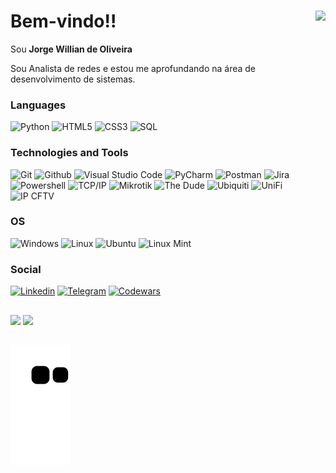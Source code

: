 # Bem-vindo!! <img align="right" src="https://profile-counter.glitch.me/{jw-oliveira}/count.svg" />

Sou **Jorge Willian de Oliveira**

Sou Analista de redes e estou me aprofundando na área de desenvolvimento de sistemas.

### Languages

![Python](https://img.shields.io/badge/Python-3776AB?style=for-the-badge&logo=python&logoColor=FFFFFF)
![HTML5](https://img.shields.io/badge/-HTML5-E34F26?style=for-the-badge&logo=html5&logoColor=FFFFFF)
![CSS3](https://img.shields.io/badge/-CSS3-1572B6?style=for-the-badge&logo=css3&logoColor=FFFFFF)
![SQL](https://img.shields.io/badge/-SQLite-003B57?style=for-the-badge&logo=sqlite&logoColor=FFFFFF)

### Technologies and Tools

![Git](https://img.shields.io/badge/Git-e44c30?style=for-the-badge&logo=git&logoColor=white)
![Github](https://img.shields.io/badge/GitHub-000000?style=for-the-badge&logo=github&logoColor=white)
![Visual Studio Code](https://img.shields.io/badge/Visual%20Studio%20Code-007ACC?style=for-the-badge&logo=visualstudiocode&logoColor=white)
![PyCharm](https://img.shields.io/badge/PyCharm-000000?style=for-the-badge&logo=pycharm&logoColor=white)
![Postman](https://img.shields.io/badge/Postman-FF6C37?style=for-the-badge&logo=postman&logoColor=white)
![Jira](https://img.shields.io/badge/Jira-0052CC?style=for-the-badge&logo=Jira&logoColor=white)
![Powershell](https://img.shields.io/badge/PowerShell-416fc6?style=for-the-badge&logo=powershell&logoColor=white)
![TCP/IP](https://img.shields.io/badge/TCP/IP-1f5494?style=for-the-badge)
![Mikrotik](https://img.shields.io/badge/Mikrotik-d7373f?style=for-the-badge)
![The Dude](https://img.shields.io/badge/The%20Dude-e80f12?style=for-the-badge)
![Ubiquiti](https://img.shields.io/badge/Ubiquiti-0559C9?style=for-the-badge&logo=ubiquiti&logoColor=white)
![UniFi](https://img.shields.io/badge/UniFi-1499d3?style=for-the-badge&logo=ubiquiti&logoColor=white)
![IP CFTV](https://img.shields.io/badge/IP%20CFTV-009a3f?style=for-the-badge)

### OS

![Windows](https://img.shields.io/badge/Windows-0078D6?style=for-the-badge&logo=windows11&logoColor=white)
![Linux](https://img.shields.io/badge/Linux-FCC624?style=for-the-badge&logo=linux&logoColor=black)
![Ubuntu](https://img.shields.io/badge/Ubuntu-db5623?style=for-the-badge&logo=ubuntu&logoColor=white)
![Linux Mint](https://img.shields.io/badge/Linux%20Mint-009639?style=for-the-badge&logo=linuxmint&logoColor=white)



### Social

[![Linkedin](https://img.shields.io/badge/-Linkedin-0A66C2?style=for-the-badge&logo=Linkedin&logoColor=white)](https://www.linkedin.com/in/jw-oliveira)
[![Telegram](https://img.shields.io/badge/-Telegram-26A5E4?style=for-the-badge&logo=telegram&logoColor=white)](https://t.me/jw_oliveira)
[![Codewars](https://img.shields.io/badge/-Codewars-B1361E?style=for-the-badge&logo=codewars&logoColor=white)](https://www.codewars.com/users/jw-oliveira)

##

<div align="left">
  <img height="150px" weight="150px" src="https://github-readme-stats.vercel.app/api?username=jw-oliveira&border_radius=0&card_width=500px&hide_title=true&show_icons=true&theme=react&include_all_commits=True&count_private=True&hide_border=True&locale=pt-br"/>
  <img height="150em" src="https://github-readme-stats.vercel.app/api/top-langs/?username=jw-oliveira&hide_border=True&border_radius=0&card_width=200px&hide_title=true&layout=compact&langs_count=7&theme=react&locale=pt-br"/>
</div>
 
##
  
![snake gif](https://github.com/jw-oliveira/jw-oliveira/blob/output/github-contribution-grid-snake.svg)
